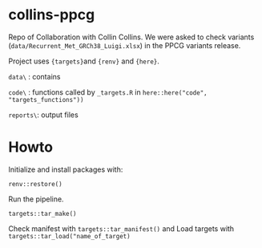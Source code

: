 
<!-- README.md is generated from README.Rmd. Please edit that file -->

# collins-ppcg

<!-- badges: start -->
<!-- badges: end -->

Repo of Collaboration with Collin Collins. We were asked to check
variants (`data/Recurrent_Met_GRCh38_Luigi.xlsx`) in the PPCG variants
release.

Project uses `{targets}`and `{renv}` and `{here}`.

`data\` : contains

`code\` : functions called by `_targets.R` in
`here::here("code", "targets_functions"))`

`reports\`: output files

# Howto

Initialize and install packages with:

    renv::restore()

Run the pipeline.

    targets::tar_make()

Check manifest with `targets::tar_manifest()` and Load targets with
`targets::tar_load("name_of_target)`
